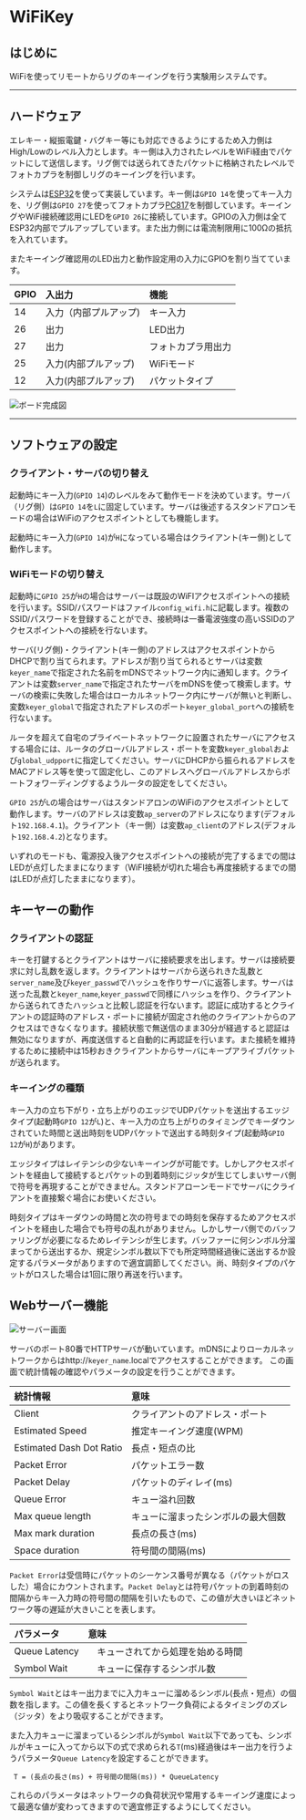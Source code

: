 # WiFiKey
## はじめに
WiFiを使ってリモートからリグのキーイングを行う実験用システムです。
***
## ハードウェア  
エレキー・縦振電鍵・バグキー等にも対応できるようにするため入力側はHigh/Lowのレベル入力とします。キー側は入力されたレベルをWiFi経由でパケットにして送信します。リグ側では送られてきたパケットに格納されたレベルでフォトカプラを制御しリグのキーイングを行います。

システムは[ESP32](https://akizukidenshi.com/catalog/g/gM-15674/)を使って実装しています。キー側は`GPIO 14`を使ってキー入力を、リグ側は`GPIO 27`を使ってフォトカプラ[PC817](https://akizukidenshi.com/catalog/g/gI-13765/)を制御しています。キーイングやWiFi接続確認用にLEDを`GPIO 26`に接続しています。GPIOの入力側は全てESP32内部でプルアップしています。また出力側には電流制限用に100Ωの抵抗を入れています。

またキーイング確認用のLED出力と動作設定用の入力にGPIOを割り当てています。

| GPIO | 入出力 | 機能 |
|:-----|:-------|:-----|
| 14 | 入力（内部プルアップ) | キー入力 |
| 26 | 出力 | LED出力 |
| 27 | 出力 | フォトカプラ用出力|
| 25 | 入力(内部プルアップ) | WiFiモード |
| 12 | 入力(内部プルアップ) | パケットタイプ |


![ボード完成図](images/ESP32.jpg)

***
## ソフトウェアの設定
### クライアント・サーバの切り替え
起動時にキー入力(`GPIO 14`)のレベルをみて動作モードを決めています。サーバ（リグ側）は`GPIO 14`を`L`に固定しています。サーバは後述するスタンドアロンモードの場合はWiFiのアクセスポイントとしても機能します。

起動時にキー入力(`GPIO 14`)が`H`になっている場合はクライアント(キー側)として動作します。

### WiFiモードの切り替え
起動時に`GPIO 25`が`H`の場合はサーバーは既設のWiFIアクセスポイントへの接続を行います。SSID/パスワードはファイル`config_wifi.h`に記載します。複数のSSID/パスワードを登録することができ、接続時は一番電波強度の高いSSIDのアクセスポイントへの接続を行ないます。

サーバ(リグ側)・クライアント(キー側)のアドレスはアクセスポイントからDHCPで割り当てられます。アドレスが割り当てられるとサーバは変数`keyer_name`で指定された名前をmDNSでネットワーク内に通知します。クライアントは変数`server_name`で指定されたサーバをmDNSを使って検索します。サーバの検索に失敗した場合はローカルネットワーク内にサーバが無いと判断し、変数`keyer_global`で指定されたアドレスのポート`keyer_global_port`への接続を行ないます。

ルータを超えて自宅のプライベートネットワークに設置されたサーバにアクセスする場合には、ルータのグローバルアドレス・ポートを変数`keyer_global`および`global_udpport`に指定してください。サーバにDHCPから振られるアドレスをMACアドレス等を使って固定化し、このアドレスへグローバルアドレスからポートフォワーディングするようルータの設定をしてください。

`GPIO 25`が`L`の場合はサーバはスタンドアロンのWiFiのアクセスポイントとして動作します。サーバのアドレスは変数`ap_server`のアドレスになります(デフォルト`192.168.4.1`)。クライアント（キー側）は変数`ap_client`のアドレス(デフォルト`192.168.4.2`)となります。

いずれのモードも、電源投入後アクセスポイントへの接続が完了するまでの間はLEDが点灯したままになります（WiFI接続が切れた場合も再度接続するまでの間はLEDが点灯したままになります）。

## キーヤーの動作
### クライアントの認証
キーを打鍵するとクライアントはサーバに接続要求を出します。サーバは接続要求に対し乱数を返します。クライアントはサーバから送られきた乱数と`server_name`及び`keyer_passwd`でハッシュを作りサーバに返答します。サーバは送った乱数と`keyer_name`,`keyer_passwd`で同様にハッシュを作り、クライアントから送られてきたハッシュと比較し認証を行ないます。認証に成功するとクライアントの認証時のアドレス・ポートに接続が固定され他のクライアントからのアクセスはできなくなります。接続状態で無送信のまま30分が経過すると認証は無効になりますが、再度送信すると自動的に再認証を行います。また接続を維持するために接続中は15秒おきクライアントからサーバにキープアライブパケットが送られます。

### キーイングの種類
キー入力の立ち下がり・立ち上がりのエッジでUDPパケットを送出するエッジタイプ(起動時`GPIO 12`が`L`)と、キー入力の立ち上がりのタイミングでキーダウンされていた時間と送出時刻をUDPパケットで送出する時刻タイプ(起動時`GPIO 12`が`H`)があります。

エッジタイプはレイテンシの少ないキーイングが可能です。しかしアクセスポイントを経由して接続するとパケットの到着時刻にジッタが生じてしまいサーバ側で符号を再現することができません。スタンドアローンモードでサーバにクライアントを直接繋ぐ場合にお使いください。

時刻タイプはキーダウンの時間と次の符号までの時刻を保存するためアクセスポイントを経由した場合でも符号の乱れがありません。しかしサーバ側でのバッファリングが必要になるためレイテンシが生じます。バッファーに何シンボル分溜まってから送出するか、規定シンボル数以下でも所定時間経過後に送出するか設定するパラメータがありますので適宜調節してください。尚、時刻タイプのパケットがロスした場合は1回に限り再送を行います。

## Webサーバー機能
![サーバー画面](images/server.jpg)

サーバのポート80番でHTTPサーバが動いています。mDNSによりローカルネットワークからはhttp://`keyer_name`.localでアクセスすることができます。
この画面で統計情報の確認やパラメータの設定を行うことができます。

|統計情報　| 意味 |
|:---------|:--------------|
| Client | クライアントのアドレス・ポート |
| Estimated Speed| 推定キーイング速度(WPM) |
| Estimated Dash Dot Ratio| 長点・短点の比 |
| Packet Error | パケットエラー数 |
|Packet Delay |パケットのディレイ(ms)|
| Queue Error | キュー溢れ回数 |
| Max queue length | キューに溜まったシンボルの最大個数 |
| Max mark duration | 長点の長さ(ms)|
| Space duration | 符号間の間隔(ms)

`Packet Error`は受信時にパケットのシーケンス番号が異なる（パケットがロスした）場合にカウントされます。`Packet Delay`とは符号パケットの到着時刻の間隔からキー入力時の符号間の間隔を引いたもので、この値が大きいほどネットワーク等の遅延が大きいことを表します。

|パラメータ     | 意味            |
|:-------------|:----------------|
| Queue Latency| 　キューされてから処理を始める時間|
| Symbol Wait  |　キューに保存するシンボル数 |

`Symbol Wait`とはキー出力までに入力キューに溜めるシンボル(長点・短点）の個数を指します。この値を長くするとネットワーク負荷によるタイミングのズレ（ジッタ）をより吸収することができます。

また入力キューに溜まっているシンボルが`Symbol Wait`以下であっても、シンボルがキューに入ってから以下の式で求められる`T`(ms)経過後はキー出力を行うようパラメータ`Queue Latency`を設定することができます。
```
 T = (長点の長さ(ms) + 符号間の間隔(ms)) * QueueLatency
```

これらのパラメータはネットワークの負荷状況や常用するキーイング速度によって最適な値が変わってきますので適宜修正するようにしてください。